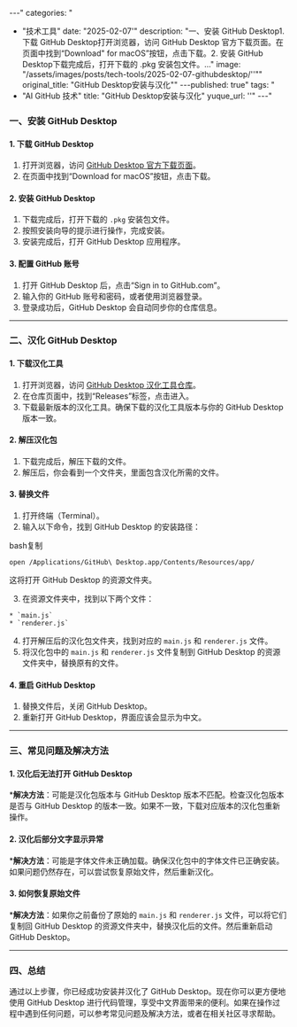 
---"
categories: "
  - "技术工具"
date: "2025-02-07'"
description: "一、安装 GitHub Desktop1. 下载 GitHub Desktop打开浏览器，访问 GitHub Desktop 官方下载页面。在页面中找到“Download"
  for macOS”按钮，点击下载。2. 安装 GitHub Desktop下载完成后，打开下载的 .pkg 安装包文件。..."
image: "/assets/images/posts/tech-tools/2025-02-07-githubdesktop/''""
original_title: "GitHub Desktop安装与汉化""
---published: true"
tags: "
  - "AI GitHub 技术"
title: "GitHub Desktop安装与汉化"
yuque_url: ''"
---"
### 一、安装 GitHub Desktop

#### 1\. 下载 GitHub Desktop

  1. 打开浏览器，访问 [GitHub Desktop 官方下载页面](https://desktop.github.com/)。
  2. 在页面中找到“Download for macOS”按钮，点击下载。

#### 2\. 安装 GitHub Desktop

  1. 下载完成后，打开下载的 `.pkg` 安装包文件。
  2. 按照安装向导的提示进行操作，完成安装。
  3. 安装完成后，打开 GitHub Desktop 应用程序。

#### 3\. 配置 GitHub 账号

  1. 打开 GitHub Desktop 后，点击“Sign in to GitHub.com”。
  2. 输入你的 GitHub 账号和密码，或者使用浏览器登录。
  3. 登录成功后，GitHub Desktop 会自动同步你的仓库信息。

* * *

### 二、汉化 GitHub Desktop

#### 1\. 下载汉化工具

  1. 打开浏览器，访问 [GitHub Desktop 汉化工具仓库](https://github.com/robotze/GithubDesktopZhTool)。
  2. 在仓库页面中，找到“Releases”标签，点击进入。
  3. 下载最新版本的汉化工具。确保下载的汉化工具版本与你的 GitHub Desktop 版本一致。

#### 2\. 解压汉化包

  1. 下载完成后，解压下载的文件。
  2. 解压后，你会看到一个文件夹，里面包含汉化所需的文件。

#### 3\. 替换文件

  1. 打开终端（Terminal）。
  2. 输入以下命令，找到 GitHub Desktop 的安装路径：

bash复制
    
    
    open /Applications/GitHub\ Desktop.app/Contents/Resources/app/

这将打开 GitHub Desktop 的资源文件夹。

  3. 在资源文件夹中，找到以下两个文件：

    * `main.js`
    * `renderer.js`

  4. 打开解压后的汉化包文件夹，找到对应的 `main.js` 和 `renderer.js` 文件。
  5. 将汉化包中的 `main.js` 和 `renderer.js` 文件复制到 GitHub Desktop 的资源文件夹中，替换原有的文件。

#### 4\. 重启 GitHub Desktop

  1. 替换文件后，关闭 GitHub Desktop。
  2. 重新打开 GitHub Desktop，界面应该会显示为中文。

* * *

### 三、常见问题及解决方法

#### 1\. 汉化后无法打开 GitHub Desktop

  ***解决方法**：可能是汉化包版本与 GitHub Desktop 版本不匹配。检查汉化包版本是否与 GitHub Desktop 的版本一致。如果不一致，下载对应版本的汉化包重新操作。

#### 2\. 汉化后部分文字显示异常

  ***解决方法**：可能是字体文件未正确加载。确保汉化包中的字体文件已正确安装。如果问题仍然存在，可以尝试恢复原始文件，然后重新汉化。

#### 3\. 如何恢复原始文件

  ***解决方法**：如果你之前备份了原始的 `main.js` 和 `renderer.js` 文件，可以将它们复制回 GitHub Desktop 的资源文件夹中，替换汉化后的文件。然后重新启动 GitHub Desktop。

* * *

### 四、总结

通过以上步骤，你已经成功安装并汉化了 GitHub Desktop。现在你可以更方便地使用 GitHub Desktop 进行代码管理，享受中文界面带来的便利。如果在操作过程中遇到任何问题，可以参考常见问题及解决方法，或者在相关社区寻求帮助。

